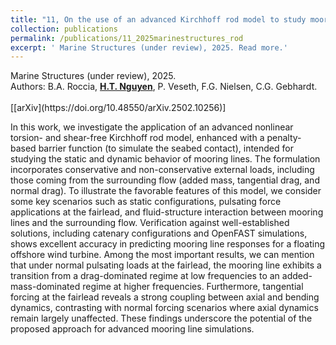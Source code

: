 ```yaml
---
title: "11, On the use of an advanced Kirchhoff rod model to study mooring lines"
collection: publications
permalink: /publications/11_2025marinestructures_rod
excerpt: ' Marine Structures (under review), 2025. Read more.'
---
```



<div class="small">
    Marine Structures (under review), 2025.
</div>

<div class="small">
   Authors: B.A. Roccia, <u><strong>H.T. Nguyen</strong></u>, P. Veseth, F.G. Nielsen, C.G. Gebhardt. 
</div><br/>
[[arXiv](https://doi.org/10.48550/arXiv.2502.10256)]

In this work, we investigate the application of an advanced nonlinear torsion- and shear-free Kirchhoff rod model, enhanced with a penalty-based barrier function (to simulate the seabed contact), intended for studying the static and dynamic behavior of mooring lines. The formulation incorporates conservative and non-conservative external loads, including those coming from the surrounding flow (added mass, tangential drag, and normal drag). To illustrate the favorable features of this model, we consider some key scenarios such as static configurations, pulsating force applications at the fairlead, and fluid-structure interaction between mooring lines and the surrounding flow. Verification against well-established solutions, including catenary configurations and OpenFAST simulations, shows excellent accuracy in predicting mooring line responses for a floating offshore wind turbine. Among the most important results, we can mention that under normal pulsating loads at the fairlead, the mooring line exhibits a transition from a drag-dominated regime at low frequencies to an added-mass-dominated regime at higher frequencies. Furthermore, tangential forcing at the fairlead reveals a strong coupling between axial and bending dynamics, contrasting with normal forcing scenarios where axial dynamics remain largely unaffected. These findings underscore the potential of the proposed approach for advanced mooring line simulations. 